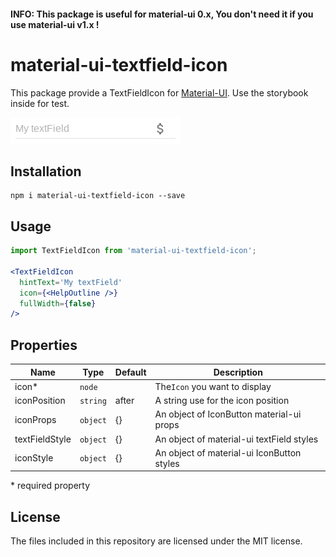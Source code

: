 #### INFO: This package is useful for material-ui 0.x, You don't need it if you use material-ui v1.x !

# material-ui-textfield-icon

This package provide a TextFieldIcon for [Material-UI][mui].
Use the storybook inside for test.

![Image](demo.png)

## Installation
```shell
npm i material-ui-textfield-icon --save
```

## Usage

```jsx
import TextFieldIcon from 'material-ui-textfield-icon';

<TextFieldIcon
  hintText='My textField'
  icon={<HelpOutline />}
  fullWidth={false}
/>
```

## Properties
| Name | Type | Default | Description |
| --- | --- | --- | --- |
| icon* | `node` | | The`Icon` you want to display |
| iconPosition | `string` | after | A string use for the icon position |
| iconProps | `object` | {} | An object of IconButton material-ui props |
| textFieldStyle | `object` | {} | An object of material-ui textField styles |
| iconStyle | `object` | {} | An object of material-ui IconButton styles |

\* required property

## License
The files included in this repository are licensed under the MIT license.

[mui]: http://www.material-ui.com/#/
